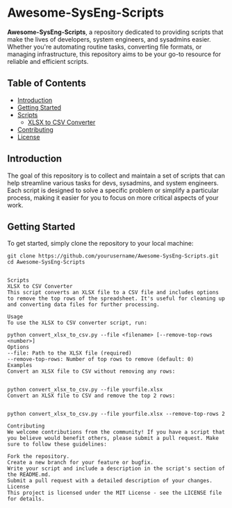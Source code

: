# Awesome-SysEng-Scripts

**Awesome-SysEng-Scripts**, a repository dedicated to providing scripts that make the lives of developers, system engineers, and sysadmins easier. Whether you're automating routine tasks, converting file formats, or managing infrastructure, this repository aims to be your go-to resource for reliable and efficient scripts.

## Table of Contents

- [Introduction](#introduction)
- [Getting Started](#getting-started)
- [Scripts](#scripts)
  - [XLSX to CSV Converter](#xlsx-to-csv-converter)
- [Contributing](#contributing)
- [License](#license)

## Introduction

The goal of this repository is to collect and maintain a set of scripts that can help streamline various tasks for devs, sysadmins, and system engineers. Each script is designed to solve a specific problem or simplify a particular process, making it easier for you to focus on more critical aspects of your work.

## Getting Started

To get started, simply clone the repository to your local machine:

```
git clone https://github.com/yourusername/Awesome-SysEng-Scripts.git
cd Awesome-SysEng-Scripts


Scripts
XLSX to CSV Converter
This script converts an XLSX file to a CSV file and includes options to remove the top rows of the spreadsheet. It's useful for cleaning up and converting data files for further processing.

Usage
To use the XLSX to CSV converter script, run:

python convert_xlsx_to_csv.py --file <filename> [--remove-top-rows <number>]
Options
--file: Path to the XLSX file (required)
--remove-top-rows: Number of top rows to remove (default: 0)
Examples
Convert an XLSX file to CSV without removing any rows:


python convert_xlsx_to_csv.py --file yourfile.xlsx
Convert an XLSX file to CSV and remove the top 2 rows:


python convert_xlsx_to_csv.py --file yourfile.xlsx --remove-top-rows 2

Contributing
We welcome contributions from the community! If you have a script that you believe would benefit others, please submit a pull request. Make sure to follow these guidelines:

Fork the repository.
Create a new branch for your feature or bugfix.
Write your script and include a description in the script's section of the README.md.
Submit a pull request with a detailed description of your changes.
License
This project is licensed under the MIT License - see the LICENSE file for details.
